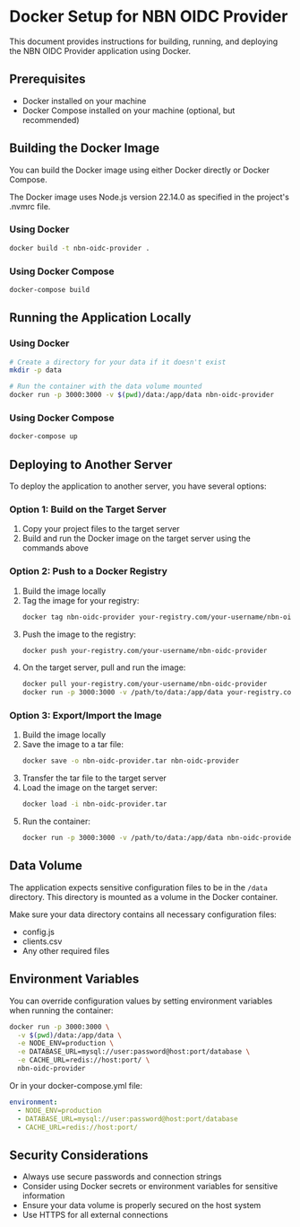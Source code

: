 # Docker Setup for NBN OIDC Provider

This document provides instructions for building, running, and deploying the NBN OIDC Provider application using Docker.

## Prerequisites

- Docker installed on your machine
- Docker Compose installed on your machine (optional, but recommended)

## Building the Docker Image

You can build the Docker image using either Docker directly or Docker Compose.

The Docker image uses Node.js version 22.14.0 as specified in the project's .nvmrc file.

### Using Docker

```bash
docker build -t nbn-oidc-provider .
```

### Using Docker Compose

```bash
docker-compose build
```

## Running the Application Locally

### Using Docker

```bash
# Create a directory for your data if it doesn't exist
mkdir -p data

# Run the container with the data volume mounted
docker run -p 3000:3000 -v $(pwd)/data:/app/data nbn-oidc-provider
```

### Using Docker Compose

```bash
docker-compose up
```

## Deploying to Another Server

To deploy the application to another server, you have several options:

### Option 1: Build on the Target Server

1. Copy your project files to the target server
2. Build and run the Docker image on the target server using the commands above

### Option 2: Push to a Docker Registry

1. Build the image locally
2. Tag the image for your registry:
   ```bash
   docker tag nbn-oidc-provider your-registry.com/your-username/nbn-oidc-provider
   ```
3. Push the image to the registry:
   ```bash
   docker push your-registry.com/your-username/nbn-oidc-provider
   ```
4. On the target server, pull and run the image:
   ```bash
   docker pull your-registry.com/your-username/nbn-oidc-provider
   docker run -p 3000:3000 -v /path/to/data:/app/data your-registry.com/your-username/nbn-oidc-provider
   ```

### Option 3: Export/Import the Image

1. Build the image locally
2. Save the image to a tar file:
   ```bash
   docker save -o nbn-oidc-provider.tar nbn-oidc-provider
   ```
3. Transfer the tar file to the target server
4. Load the image on the target server:
   ```bash
   docker load -i nbn-oidc-provider.tar
   ```
5. Run the container:
   ```bash
   docker run -p 3000:3000 -v /path/to/data:/app/data nbn-oidc-provider
   ```

## Data Volume

The application expects sensitive configuration files to be in the `/data` directory. This directory is mounted as a volume in the Docker container.

Make sure your data directory contains all necessary configuration files:
- config.js
- clients.csv
- Any other required files

## Environment Variables

You can override configuration values by setting environment variables when running the container:

```bash
docker run -p 3000:3000 \
  -v $(pwd)/data:/app/data \
  -e NODE_ENV=production \
  -e DATABASE_URL=mysql://user:password@host:port/database \
  -e CACHE_URL=redis://host:port/ \
  nbn-oidc-provider
```

Or in your docker-compose.yml file:

```yaml
environment:
  - NODE_ENV=production
  - DATABASE_URL=mysql://user:password@host:port/database
  - CACHE_URL=redis://host:port/
```

## Security Considerations

- Always use secure passwords and connection strings
- Consider using Docker secrets or environment variables for sensitive information
- Ensure your data volume is properly secured on the host system
- Use HTTPS for all external connections
